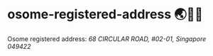 # osome-registered-address :earth_asia::office::palm_tree:
Osome registered address: _68 CIRCULAR ROAD, #02-01, Singapore 049422_
